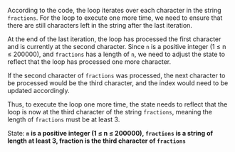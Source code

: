 According to the code, the loop iterates over each character in the string `fractions`. For the loop to execute one more time, we need to ensure that there are still characters left in the string after the last iteration. 

At the end of the last iteration, the loop has processed the first character and is currently at the second character. Since `n` is a positive integer (1 ≤ n ≤ 200000), and `fractions` has a length of `n`, we need to adjust the state to reflect that the loop has processed one more character.

If the second character of `fractions` was processed, the next character to be processed would be the third character, and the index would need to be updated accordingly.

Thus, to execute the loop one more time, the state needs to reflect that the loop is now at the third character of the string `fractions`, meaning the length of `fractions` must be at least 3.

State: **`n` is a positive integer (1 ≤ n ≤ 200000), `fractions` is a string of length at least 3, fraction is the third character of `fractions`**
